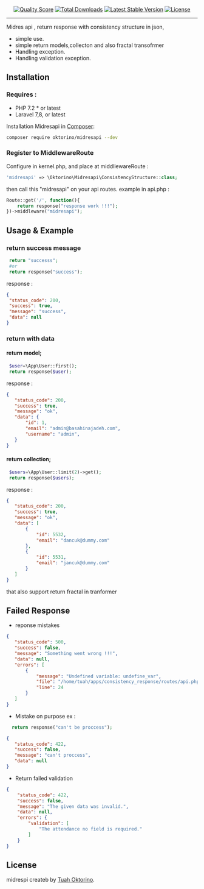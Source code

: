 <!-- <p align="center">
    <img src="https://raw.githubusercontent.com/oktorino/midresapi/stable/docs/logo.png" alt="Collision logo" width="480">
    <br>
    <img src="https://raw.githubusercontent.com/oktorino/midresapi/stable/docs/example.png" alt="Collision code example" height="300">
</p> -->

<p align="center">
  <!-- <a href="https://travis-ci.org/oktorino/midresapi"><img src="https://img.shields.io/travis/oktorino/midresapi/stable.svg" alt="Build Status"></img></a> -->
  <a href="https://scrutinizer-ci.com/g/oktorino/midrespapi"><img src="https://img.shields.io/scrutinizer/g/oktorino/midresapi.svg" alt="Quality Score"></img></a>
  <a href="https://packagist.org/packages/oktorino/midrespapi"><img src="https://poser.pugx.org/oktorino/midresapi/d/total.svg" alt="Total Downloads"></a>
  <a href="https://packagist.org/packages/oktorino/midrespapi"><img src="https://poser.pugx.org/oktorino/midresapi/v/stable.svg" alt="Latest Stable Version"></a>
  <a href="https://packagist.org/packages/oktorino/midrespapi"><img src="https://poser.pugx.org/oktorino/midresapi/license.svg" alt="License"></a>
</p>

---

Midres api , return response with consistency structure in json, 

* simple use.
* simple return models,collecton and also fractal transofrmer
* Handling exception.
* Handling validation exception.

## Installation 
### Requires :
* PHP 7.2 * or latest
* Laravel 7,8, or latest


Installation Midresapi in [Composer](https://getcomposer.org):

```bash
composer require oktorino/midresapi --dev
```

### Register to MiddlewareRoute

Configure in kernel.php, and place at middllewareRoute :
```php
'midresapi' => \Oktorino\Midresapi\ConsistencyStructure::class;
```

then call this "midresapi" on your api routes. example in api.php : 
```php
Route::get('/', function(){
    return response("response work !!!");
})->middleware("midresapi");
```
 ## Usage & Example 
 ### return success message
 ```php
  return "successs";
  #or
  return response("success");
 ```
response : 
 ```json
 {
  "status_code": 200,
  "success": true,
  "message": "success",
  "data": null
}
 ```
 ### return with data
 #### return model; 
 ```php
  $user=\App\User::first();
  return response($user);
 ```
response : 
 ```json
 {
    "status_code": 200,
    "success": true,
    "message": "ok",
    "data": {
        "id": 1,
        "email": "admin@basahinajadeh.com",
        "username": "admin",
    }
 }
 ```
  #### return collection; 
 ```php
  $users=\App\User::limit(2)->get();
  return response($users);
 ```
response : 
 ```json
 {
    "status_code": 200,
    "success": true,
    "message": "ok",
    "data": [
        {
            "id": 5532,
            "email": "dancuk@dummy.com"
        },
        {
            "id": 5531,
            "email": "jancuk@dummy.com"
        }
    ]
 }
 ```
 that also support return fractal in tranformer



 ## Failed Response
 * reponse mistakes
 ```json
 {
    "status_code": 500,
    "success": false,
    "message": "Something went wrong !!!",
    "data": null,
    "errors": [
        {
            "message": "Undefined variable: undefine_var",
            "file": "/home/tuah/apps/consistency_response/routes/api.php",
            "line": 24
        }
    ]
}
 ```
  * Mistake on purpose
  ex : 
```php
  return response("can't be proccess");
```
 ```json
{
    "status_code": 422,
    "success": false,
    "message": "can't proccess",
    "data": null
}
 ```

* Return failed validation
```json
{
    "status_code": 422,
    "success": false,
    "message": "The given data was invalid.",
    "data": null,
    "errors": {
        "validation": [
            "The attendance no field is required."
        ]
    }
}
```




## License


midrespi createb  by [Tuah Oktorino](https://www.linkedin.com/in/tuah-oktorino/).
